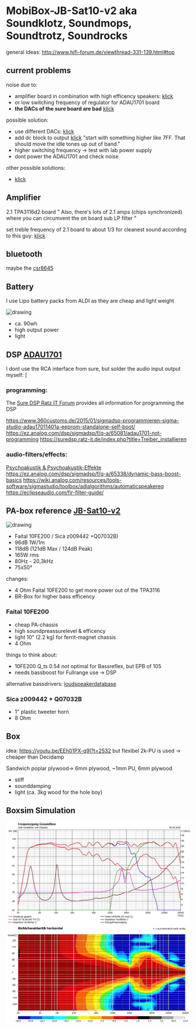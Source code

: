 # MobiBox-JB-Sat10-v2 aka Soundklotz, Soundmops, Soundtrotz, Soundrocks

general Ideas: http://www.hifi-forum.de/viewthread-331-139.html#top


## current problems
noise due to:
- amplifier board in combination with high efficency speakers: [klick](https://www.lautsprecherforum.eu/viewtopic.php?t=6531)
- or low switching frequency of regulator for ADAU1701 board 
- **the DACs of the sure board are bad** [klick](https://stromrichter.org/showthread.php?tid=4238) 

possible solution: 
- use different DACs: [klick](https://www.google.com/search?client=firefox-b-d&q=PCM5102)
- add dc block to output [klick](https://ez.analog.com/dsp/sigmadsp/f/q-a/65144/adau1701-noise-tone-issues) "start with something higher like 7FF. That should move the idle tones up out of band."
- higher switching frequency -> test with lab power supply
- dont power the ADAU1701 and check noise

other possible solutions:
- [klick](https://www.diyaudio.com/forums/digital-line-level/294423-electronics-adau1701-module-12.html#post5033060)
## Amplifier 

2.1 TPA3116d2 board
" Also, there's lots of 2.1 amps (chips synchronized) where you can circumvent the on board sub LP filter "

set treble frequency of 2.1 board to about 1/3 for cleanest sound according to this guy: [klick](https://www.youtube.com/watch?v=ZhzOAAmGvBg)

## bluetooth

maybe the [csr8645](http://www.360customs.de/2017/01/csr8645-bluetooth-4-0-apt-x-mp3-aac-faststream-breakout-board/)

## Battery

I use Lipo battery packs from ALDI as they are cheap and light weight 

<img src="https://s7g10.scene7.com/is/image/aldi/202009080257?$H10-XL$" alt="drawing" width="200"/> 

- ca. 90wh
- high output power
- light

## DSP [ADAU1701](https://www.analog.com/media/en/technical-documentation/data-sheets/ADAU1701.pdf)

I dont use the RCA interface from sure, but solder the audio input output myself:
[

### programming:

The [Sure DSP Ratz IT Forum](https://suredsp.ratz-it.de/) provides all information for programming the DSP

https://www.360customs.de/2015/01/sigmadsp-programmieren-sigma-studio-adau17011401a-eeprom-standalone-self-boot/  
https://ez.analog.com/dsp/sigmadsp/f/q-a/65081/adau1701-not-programming
https://suredsp.ratz-it.de/index.php?title=Treiber_installieren

### audio-filters/effects:

[Psychoakustik & Psychoakustik-Effekte](https://curdt.home.hdm-stuttgart.de/PDF/Psychoakustik_und_Psychoakustik_Effekte.pdf)
https://ez.analog.com/dsp/sigmadsp/f/q-a/65338/dynamic-bass-boost-basics
https://wiki.analog.com/resources/tools-software/sigmastudio/toolbox/adialgorithms/automaticspeakereq
https://eclipseaudio.com/fir-filter-guide/

## PA-box reference [JB-Sat10-v2](https://www.lautsprecherforum.eu/viewtopic.php?t=4907)  
 
<img src="https://www.lautsprecherforum.eu/images/files/x_id_high_3_1967.jpg" alt="drawing" width="200"/> 

- Faital 10FE200 / Sica z009442 +Q07032B)  
- 96dB 1W/1m  
- 118dB (121dB Max / 124dB Peak) 
- 165W rms  
- 80Hz - 20,3kHz  
- 75x50°

changes:  

- 4 Ohm Faital 10FE200 to get more power out of the TPA3116
- BR-Box for higher bass efficency

### Faital 10FE200 
  
- cheap PA-chassis
- high soundpreassurelevel & efficency
- light 10" (2.2 kg) for ferrit-magnet chassis
- 4 Ohm

things to think about:  
- 10FE200 Q_ts 0.54 not optimal for Bassreflex, but EPB of 105  
- needs bassboost for Fullrange use -> DSP

alternative bassdrivers: [loudspeakerdatabase](http://www.loudspeakerdatabase.com/search/type=Subwoofer,Woofer,Mid_Bass,Mid-range,Full-range/8.0_size_in_12.0/1_z_4/100_pw_500/94.0_spl_118.0/9_fs_70/0.13_qts_0.70/sort=-spl)

### Sica z009442 + Q07032B

- 1" plastic tweeter horn
- 8 Ohm

## Box

idea: https://youtu.be/EEh01PX-q9I?t=2532 but flexibel 2k-PU is used -> cheaper than Decidamp

Sandwich poplar plywood-> 6mm plywood, ~1mm PU, 6mm plywood  
- stiff
- sounddamping
- light (ca. 3kg wood for the hole boy)

## Boxsim Simulation

![SPL](Simulation/SPL.jpg)
![Richtcharakteristik](Simulation/Richtcharakteristik.jpg)


